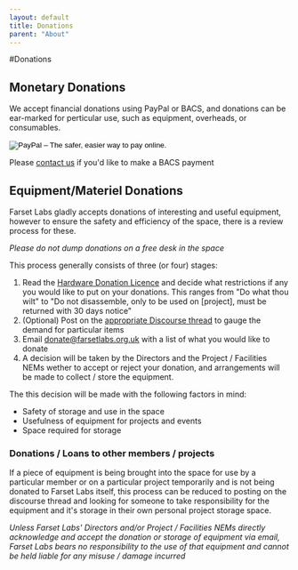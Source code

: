 ```yaml
---
layout: default
title: Donations
parent: "About"
---
```


#Donations

## Monetary Donations

We accept financial donations using PayPal or BACS, and donations can be ear-marked for perticular use, such as equipment, overheads, or consumables. 

<form action="https://www.paypal.com/cgi-bin/webscr" method="post" target="_top">
<input type="hidden" name="cmd" value="_s-xclick">
<input type="hidden" name="hosted_button_id" value="36JLH6SN4HNYJ">
<input type="image" src="https://www.paypalobjects.com/en_GB/i/btn/btn_donate_SM.gif" border="0" name="submit" alt="PayPal – The safer, easier way to pay online.">
<img alt="" border="0" src="https://www.paypalobjects.com/en_GB/i/scr/pixel.gif" width="1" height="1">
</form>

Please [contact us](mailto:donate@farsetlabs.org.uk) if you'd like to make a BACS payment

## Equipment/Materiel Donations

Farset Labs gladly accepts donations of interesting and useful equipment, however to ensure the safety and efficiency of the space, there is a review process for these. 

*Please do not dump donations on a free desk in the space*

This process generally consists of three (or four) stages:

1. Read the [Hardware Donation Licence](hardware_donation_license.html) and decide what restrictions if any you would like to put on your donations. This ranges from "Do what thou wilt" to "Do not disassemble, only to be used on [project], must be returned with 30 days notice"
1. (Optional) Post on the [appropriate Discourse thread](https://discourse.farsetlabs.org.uk/t/equipment-donation-thread/229) to gauge the demand for particular items
1. Email [donate@farsetlabs.org.uk](mailto:donate@farsetlabs.org.uk) with a list of what you would like to donate
1. A decision will be taken by the Directors and the Project / Facilities NEMs wether to accept or reject your donation, and arrangements will be made to collect / store the equipment.

The this decision will be made with the following factors in mind:

* Safety of storage and use in the space
* Usefulness of equipment for projects and events
* Space required for storage

### Donations / Loans to other members / projects

If a piece of equipment is being brought into the space for use by a particular member or on a particular project temporarily and is not being donated to Farset Labs itself, this process can be reduced to posting on the discourse thread and looking for someone to take responsibility for the equipment and it's storage in their own personal project storage space.

*Unless Farset Labs' Directors and/or Project / Facilities NEMs directly acknowledge and accept the donation or storage of equipment via email, Farset Labs bears no responsibility to the use of that equipment and cannot be held liable for any misuse / damage incurred*

